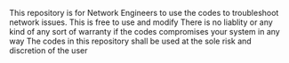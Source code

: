 This repository is for Network Engineers to use the codes to troubleshoot network issues.
This is free to use and modify
There is no liablity or any kind of any sort of warranty if the codes compromises your system in any way
The codes in this repository shall be used at the sole risk and discretion of the user

